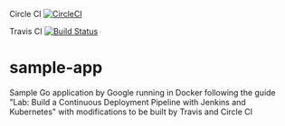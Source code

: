 Circle CI
[![CircleCI](https://circleci.com/gh/mgonzalez-inf/sample-app.svg?style=svg)](https://circleci.com/gh/mgonzalez-inf/sample-app)

Travis CI
[![Build Status](https://travis-ci.org/mgonzalez-inf/sample-app.svg?branch=master)](https://travis-ci.org/mgonzalez-inf/sample-app)

# sample-app
Sample Go application by Google running in Docker following the guide "Lab: Build a Continuous Deployment Pipeline with Jenkins and Kubernetes" with modifications to be built by Travis and Circle CI
